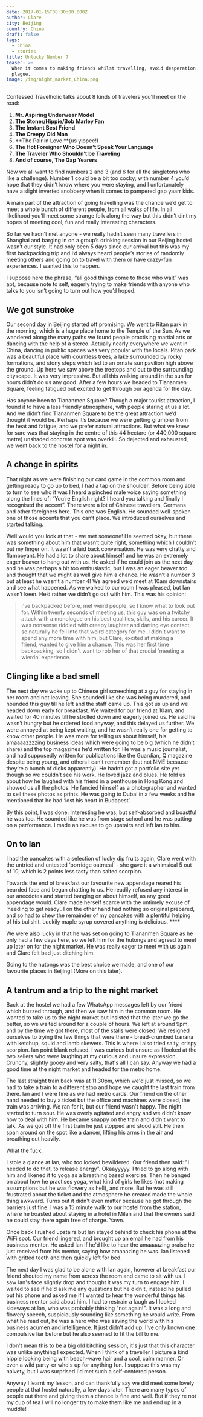 ```yaml
---
date: 2017-01-15T08:30:00.000Z
author: Clare
city: Beijing
country: China
draft: false
tags:
  - china
  - stories
title: Unlucky Number 7
teaser: >-
  When it comes to making friends whilst travelling, avoid desperation like the
  plague.
image: /img/night_market_China.png
---
```

Confessed Travelholic talks about 8 kinds of travelers you’ll meet on the road:

1. **Mr. Aspiring Underwear Model**
2. **The Stoner/Hippie/Bob Marley Fan**
3. **The Instant Best Friend**
4. **The Creepy Old Man**
5. **The Pair in Love **(us yippee!)
6. **The Hot Foreigner Who Doesn’t Speak Your Language**
7. **The Traveler Who Shouldn’t be Traveling**
8. **And of course, The Gap Yearers**

Now we all want to find numbers 2 and 3 (and 6 for all the singletons who like a challenge). Number 1 could be a bit too cocky; with number 4 you’d hope that they didn’t know where you were staying, and I unfortunately have a slight inverted snobbery when it comes to pampered gap yaarr kids.

A main part of the attraction of going travelling was the chance we’d get to meet a whole bunch of different people, from all walks of life. In all likelihood you’ll meet some strange folk along the way but this didn’t dint my hopes of meeting cool, fun and really interesting characters.

So far we hadn’t met anyone - we really hadn’t seen many travellers in Shanghai and barging in on a group’s drinking session in our Beijing hostel wasn’t our style. It had only been 5 days since our arrival but this was my first backpacking trip and I’d always heard people’s stories of randomly meeting others and going on to travel with them or have crazy-fun experiences. I wanted this to happen.

I suppose here the phrase, “all good things come to those who wait” was apt, because note to self, eagerly trying to make friends with anyone who talks to you isn’t going to turn out how you’d hoped.

## We got sunstroke

Our second day in Beijing started off promising. We went to Ritan park in the morning, which is a huge place home to the Temple of the Sun. As we wandered along the many paths we found people practising martial arts or dancing with the help of a stereo. Actually nearly everywhere we went in China, dancing in public spaces was very popular with the locals. Ritan park was a beautiful place with countless trees, a lake surrounded by rocky formations, and stony steps which led to an ornate sun pavilion high above the ground. Up here we saw above the treetops and out to the surrounding cityscape. It was very impressive. But all this walking around in the sun for hours didn’t do us any good. After a few hours we headed to Tiananmen Square, feeling fatigued but excited to get through our agenda for the day.

Has anyone been to Tiananmen Square? Though a major tourist attraction, I found it to have a less friendly atmosphere, with people staring at us a lot. And we didn’t find Tiananmen Square to be the great attraction we’d thought it would be. Perhaps it’s because we were getting grumpier from the heat and fatigue, and we prefer natural attractions. But what we knew for sure was that staying in the centre of this 44 hectare (or 440,000 square metre) unshaded concrete spot was overkill. So dejected and exhausted, we went back to the hostel for a night in.

## A change in spirits

That night as we were finishing our card game in the common room and getting ready to go up to bed, I had a tap on the shoulder. Before being able to turn to see who it was I heard a pinched male voice saying something along the lines of: “You’re English right? I heard you talking and finally I recognised the accent”. There were a lot of Chinese travellers, Germans and other foreigners here. This one was English. He sounded well-spoken - one of those accents that you can’t place. We introduced ourselves and started talking.

Well would you look at that - we met someone! He seemed okay, but there was something about him that wasn’t quite right, something which I couldn’t put my finger on. It wasn’t a laid back conversation. He was very chatty and flamboyant. He had a lot to share about himself and he was an extremely eager beaver to hang out with us. He asked if he could join us the next day and he was perhaps a bit too enthusiastic, but I was an eager beaver too and thought that we might as well give him a chance. He wasn’t a number 3 but at least he wasn’t a number 4! We agreed we’d meet at 10am downstairs and see what happened. As we walked to our room I was pleased, but Ian wasn’t keen. He’d rather we didn’t go out with him. This was his opinion:

> I've backpacked before, met weird people, so I know what to look out for. Within twenty seconds of meeting us, this guy was on a twitchy attack with a monologue on his best qualities, skills, and his career. It was nonsense riddled with creepy laughter and darting eye contact, so naturally he fell into that weird category for me. I didn't want to spend any more time with him, but Clare, excited at making a friend, wanted to give him a chance. This was her first time backpacking, so I didn't want to rob her of that crucial 'meeting a wierdo' experience.

## Clinging like a bad smell

The next day we woke up to Chinese girl screeching at a guy for staying in her room and not leaving. She sounded like she was being murdered, and hounded this guy till he left and the staff came up. This got us up and we headed down early for breakfast. We waited for our friend at 10am, and waited for 40 minutes till he strolled down and eagerly joined us. He said he wasn’t hungry but he ordered food anyway, and this delayed us further. We were annoyed at being kept waiting, and he wasn’t really one for getting to know other people. He was more for telling us about himself, his amaaaazzzzing business ideas which were going to be big (which he didn’t share) and the top magazines he’d written for. He was a music journalist, and had supposedly written for publications like the Guardian, Q magazine despite being young, and others I can’t remember (but not NME because they’re a bunch of dicks apparently). He hadn’t got a portfolio site yet though so we couldn’t see his work. He loved jazz and blues. He told us about how he laughed with his friend in a penthouse in Hong Kong and showed us all the photos. He fancied himself as a photographer and wanted to sell these photos as prints. He was going to Dubai in a few weeks and he mentioned that he had ‘lost his heart in Budapest’.

By this point, I was done. Interesting he was, but self-absorbed and boastful he was too. He sounded like he was from stage school and he was putting on a performance. I made an excuse to go upstairs and left Ian to him. 

## On to Ian

I had the pancakes with a selection of lucky dip fruits again, Clare went with the untried and untested ‘porridge oatmeal’ - she gave it a whimsical 5 out of 10, which is 2 points less tasty than salted scorpion.

Towards the end of breakfast our favourite new appendage reared his bearded face and began chatting to us. He readily refused any interest in our anecdotes and started banging on about himself, as any good appendage would. Clare made herself scarce with the untimely excuse of ’needing to get ready’. I on the other hand had nothing so original prepared, and so had to chew the remainder of my pancakes with a plentiful helping of his bullshit. Luckily maple syrup covered anything is delicious. ****

We were also lucky in that he was set on going to Tiananmen Square as he only had a few days here, so we left him for the hutongs and agreed to meet up later on for the night market. He was really eager to meet with us again and Clare felt bad just ditching him.

Going to the hutongs was the best choice we made, and one of our favourite places in Beijing! (More on this later).

## A tantrum and a trip to the night market

Back at the hostel we had a few WhatsApp messages left by our friend which buzzed through, and then we saw him in the common room. He wanted to take us to the night market but insisted that the later we go the better, so we waited around for a couple of hours. We left at around 9pm, and by the time we got there, most of the stalls were closed. We resigned ourselves to trying the few things that were there - bread-crumbed banana with ketchup, squid and lamb skewers. This is where I also tried salty, crispy scorpion. Ian point blank refused. I was curious but unsure as I looked at the two sellers who were laughing at my curious and unsure expression. Crunchy, slightly gooey and very salty, that's all I can say. Anyway we had a good time at the night market and headed for the metro home.

The last straight train back was at 11.30pm, which we'd just missed, so we had to take a train to a different stop and hope we caught the last train from there. Ian and I were fine as we had metro cards. Our friend on the other hand needed to buy a ticket but the office and machines were closed, the train was arriving. We ran for it, but our friend wasn't happy. The night started to turn sour. He was overly agitated and angry and we didn't know how to deal with him. He became snappy on the train and didn't want to talk. As we got off the first train he just stopped and stood still. He then span around on the spot like a dancer, lifting his arms in the air and breathing out heavily. 

What the fuck.

I stole a glance at Ian, who too looked bewildered. Our friend then said: "I needed to do that, to release energy". Okaayyyyy. I tried to go along with him and likened it to yoga as a breathing based exercise. Then he banged on about how he practises yoga, what kind of girls he likes (not making assumptions but he was flowery as hell), and more. But he was still frustrated about the ticket and the atmosphere he created made the whole thing awkward. Turns out it didn't even matter because he got through the barriers just fine. I was a 15 minute walk to our hostel from the station, where he boasted about staying in a hotel in Milan and that the owners said he could stay there again free of charge. Yawn.

Once back I rushed upstairs but Ian stayed behind to check his phone at the WiFi spot. Our friend lingered, and brought up an email he had from his business mentor. He asked Ian if he'd like to hear the amaaaazing praise he just received from his mentor, saying how amaaazing he was. Ian listened with gritted teeth and then quickly left for bed. 

The next day I was glad to be alone with Ian again, however at breakfast our friend shouted my name from across the room and came to sit with us. I saw Ian's face slightly drop and thought it was my turn to engage him. I waited to see if he'd ask me any questions but he didn't, instead he pulled out his phone and asked me if I wanted to hear the wonderful things his business mentor said about him. I had to restrain a laugh as I looked sideways at Ian, who was probably thinking "not again!". It was a long and flowery speech, suspiciously sounding like something he would write. From what he read out, he was a hero who was saving the world with his business acumen and intelligence. It just didn't add up. I've only known one compulsive liar before but he also seemed to fit the bill to me.

I don't mean this to be a big old bitching session, it's just that this character was unlike anything I expected. When I think of a traveller I picture a kind hippie looking being with beach-wave hair and a cool, calm manner. Or even a wild party-er who's up for anything fun. I suppose this was my naivety, but I was surprised I'd met such a self-centered person.

Anyway I learnt my lesson, and can thankfully say we did meet some lovely people at that hostel naturally, a few days later. There are many types of people out there and giving them a chance is fine and well. But if they're not my cup of tea I will no longer try to make them like me and end up in a muddle!

